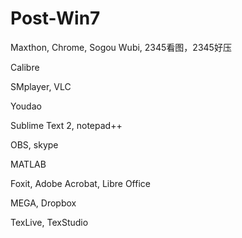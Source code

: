 # Post-Win7

Maxthon, Chrome, Sogou Wubi, 2345看图，2345好压

Calibre

SMplayer, VLC

Youdao

Sublime Text 2, notepad++

OBS, skype

MATLAB

Foxit, Adobe Acrobat, Libre Office

MEGA, Dropbox

TexLive, TexStudio
